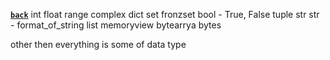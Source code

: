 **[`back`](./_menu_.md)**
int
float
range
complex
dict
set
fronzset
bool - True, False
tuple
str
str - format_of_string
list
memoryview
bytearrya
bytes

other then everything is some of data type
